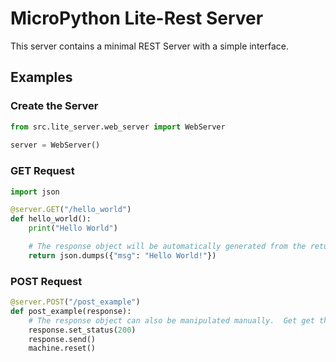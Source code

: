 # MicroPython Lite-Rest Server
This server contains a minimal REST Server with a simple interface.


## Examples

### Create the Server
```python
from src.lite_server.web_server import WebServer
 
server = WebServer()

```

### GET Request

```python
import json

@server.GET("/hello_world")
def hello_world():
    print("Hello World")

    # The response object will be automatically generated from the return value of the Function
    return json.dumps({"msg": "Hello World!"})
```

### POST Request
```python
@server.POST("/post_example")
def post_example(response):
    # The response object can also be manipulated manually.  Get get the response object, simply add a resposne argument to the function.
    response.set_status(200)
    response.send()
    machine.reset()
```
